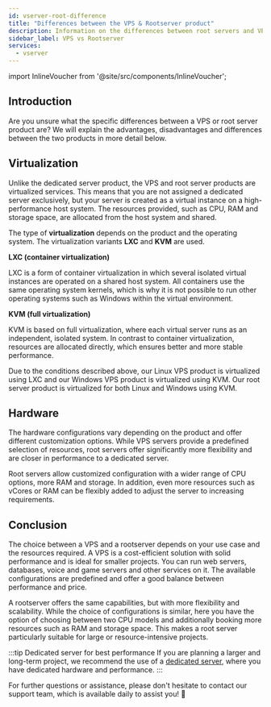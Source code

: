 ```yaml
---
id: vserver-root-difference
title: "Differences between the VPS & Rootserver product" 
description: Information on the differences between root servers and VPSs at ZAP-Hosting - ZAP-Hosting.com documentation
sidebar_label: VPS vs Rootserver
services:
  - vserver
---
```


import InlineVoucher from '@site/src/components/InlineVoucher';

## Introduction
Are you unsure what the specific differences between a VPS or root server product are? We will explain the advantages, disadvantages and differences between the two products in more detail below. 

<InlineVoucher />


## Virtualization
Unlike the dedicated server product, the VPS and root server products are virtualized services. This means that you are not assigned a dedicated server exclusively, but your server is created as a virtual instance on a high-performance host system. The resources provided, such as CPU, RAM and storage space, are allocated from the host system and shared.

The type of **virtualization** depends on the product and the operating system. The virtualization variants **LXC** and **KVM** are used. 

**LXC (container virtualization)**

LXC is a form of container virtualization in which several isolated virtual instances are operated on a shared host system. All containers use the same operating system kernels, which is why it is not possible to run other operating systems such as Windows within the virtual environment.



**KVM (full virtualization)**

KVM is based on full virtualization, where each virtual server runs as an independent, isolated system. In contrast to container virtualization, resources are allocated directly, which ensures better and more stable performance.



Due to the conditions described above, our Linux VPS product is virtualized using LXC and our Windows VPS product is virtualized using KVM. Our root server product is virtualized for both Linux and Windows using KVM. 



## Hardware

The hardware configurations vary depending on the product and offer different customization options. While VPS servers provide a predefined selection of resources, root servers offer significantly more flexibility and are closer in performance to a dedicated server.

Root servers allow customized configuration with a wider range of CPU options, more RAM and storage. In addition, even more resources such as vCores or RAM can be flexibly added to adjust the server to increasing requirements.



## Conclusion
The choice between a VPS and a rootserver depends on your use case and the resources required. A VPS is a cost-efficient solution with solid performance and is ideal for smaller projects. You can run web servers, databases, voice and game servers and other services on it. The available configurations are predefined and offer a good balance between performance and price.

A rootserver offers the same capabilities, but with more flexibility and scalability. While the choice of configurations is similar, here you have the option of choosing between two CPU models and additionally booking more resources such as RAM and storage space. This makes a root server particularly suitable for large or resource-intensive projects.

:::tip Dedicated server for best performance
If you are planning a larger and long-term project, we recommend the use of a [dedicated server](dedicated-introduction.md), where you have dedicated hardware and performance. 
:::

For further questions or assistance, please don't hesitate to contact our support team, which is available daily to assist you! 🙂
